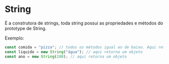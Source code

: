 # String

É a construtora de strings, toda string possui as propriedades e métodos do prototype de String.

Exemplo:

```javascript
const comida = "pizza"; // todos os métodos igual ao de baixo. Aqui retorna uma string
const liquido = new String("água"); // aqui retorna um objeto
const ano = new String(208); // aqui retorna um objeto
```
